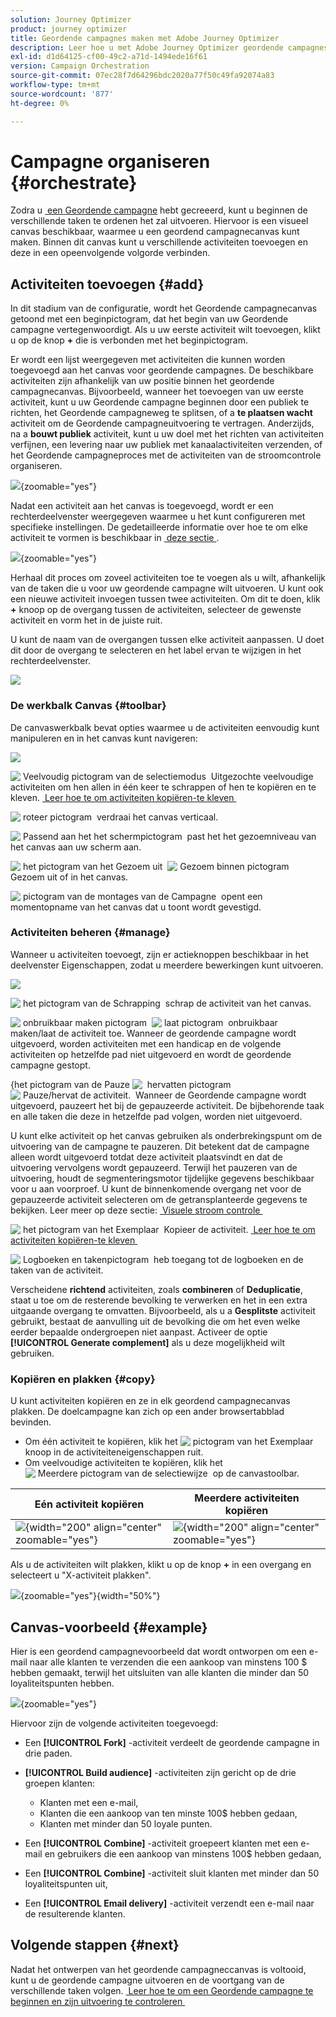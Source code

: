 ```yaml
---
solution: Journey Optimizer
product: journey optimizer
title: Geordende campagnes maken met Adobe Journey Optimizer
description: Leer hoe u met Adobe Journey Optimizer geordende campagnes kunt maken
exl-id: d1d64125-cf00-49c2-a71d-1494ede16f61
version: Campaign Orchestration
source-git-commit: 07ec28f7d64296bdc2020a77f50c49fa92074a83
workflow-type: tm+mt
source-wordcount: '877'
ht-degree: 0%

---
```



# Campagne organiseren {#orchestrate}

Zodra u [&#x200B; een Geordende campagne &#x200B;](gs-campaign-creation.md) hebt gecreeerd, kunt u beginnen de verschillende taken te ordenen het zal uitvoeren. Hiervoor is een visueel canvas beschikbaar, waarmee u een geordend campagnecanvas kunt maken. Binnen dit canvas kunt u verschillende activiteiten toevoegen en deze in een opeenvolgende volgorde verbinden.

## Activiteiten toevoegen {#add}

In dit stadium van de configuratie, wordt het Geordende campagnecanvas getoond met een beginpictogram, dat het begin van uw Geordende campagne vertegenwoordigt. Als u uw eerste activiteit wilt toevoegen, klikt u op de knop **+** die is verbonden met het beginpictogram.

Er wordt een lijst weergegeven met activiteiten die kunnen worden toegevoegd aan het canvas voor geordende campagnes. De beschikbare activiteiten zijn afhankelijk van uw positie binnen het geordende campagnecanvas. Bijvoorbeeld, wanneer het toevoegen van uw eerste activiteit, kunt u uw Geordende campagne beginnen door een publiek te richten, het Geordende campagneweg te splitsen, of a **te plaatsen wacht** activiteit om de Geordende campagneuitvoering te vertragen. Anderzijds, na a **bouwt publiek** activiteit, kunt u uw doel met het richten van activiteiten verfijnen, een levering naar uw publiek met kanaalactiviteiten verzenden, of het Geordende campagneproces met de activiteiten van de stroomcontrole organiseren.

![](assets/orchestrated-start.png){zoomable="yes"}

Nadat een activiteit aan het canvas is toegevoegd, wordt er een rechterdeelvenster weergegeven waarmee u het kunt configureren met specifieke instellingen. De gedetailleerde informatie over hoe te om elke activiteit te vormen is beschikbaar in [&#x200B; deze sectie &#x200B;](activities/about-activities.md).

![](assets/orchestrated-configure-activities.png){zoomable="yes"}

Herhaal dit proces om zoveel activiteiten toe te voegen als u wilt, afhankelijk van de taken die u voor uw geordende campagne wilt uitvoeren. U kunt ook een nieuwe activiteit invoegen tussen twee activiteiten. Om dit te doen, klik **+** knoop op de overgang tussen de activiteiten, selecteer de gewenste activiteit en vorm het in de juiste ruit.

U kunt de naam van de overgangen tussen elke activiteit aanpassen. U doet dit door de overgang te selecteren en het label ervan te wijzigen in het rechterdeelvenster.

![](assets/canvas-transition.png)

### De werkbalk Canvas {#toolbar}

De canvaswerkbalk bevat opties waarmee u de activiteiten eenvoudig kunt manipuleren en in het canvas kunt navigeren:

![](assets/orchestrated-toolbar.png)

![&#x200B; Veelvoudig pictogram van de selectiemodus &#x200B;](assets/do-not-localize/canvas-multiple.svg) Uitgezochte veelvoudige activiteiten om hen allen in één keer te schrappen of hen te kopiëren en te kleven. [&#x200B; Leer hoe te om activiteiten kopiëren-te kleven &#x200B;](#copy)

![&#x200B; roteer pictogram &#x200B;](assets/do-not-localize/canvas-rotate.svg) verdraai het canvas verticaal.

![&#x200B; Passend aan het het schermpictogram &#x200B;](assets/do-not-localize/canvas-fit.svg) past het het gezoemniveau van het canvas aan uw scherm aan.

![&#x200B; het pictogram van het Gezoem uit &#x200B;](assets/do-not-localize/canvas-zoomout.svg) ![&#x200B; Gezoem binnen pictogram &#x200B;](assets/do-not-localize/canvas-zoomin.svg) Gezoem uit of in het canvas.

![&#x200B; pictogram van de montages van de Campagne &#x200B;](assets/do-not-localize/canvas-map.svg) opent een momentopname van het canvas dat u toont wordt gevestigd.

### Activiteiten beheren {#manage}

Wanneer u activiteiten toevoegt, zijn er actieknoppen beschikbaar in het deelvenster Eigenschappen, zodat u meerdere bewerkingen kunt uitvoeren.

![](assets/activity-action.png)

![&#x200B; het pictogram van de Schrapping &#x200B;](assets/do-not-localize/activity-delete.svg) schrap de activiteit van het canvas.

![&#x200B; onbruikbaar maken pictogram &#x200B;](assets/do-not-localize/activity-disable.svg) ![&#x200B; laat pictogram &#x200B;](assets/do-not-localize/activity-enable.svg) onbruikbaar maken/laat de activiteit toe. Wanneer de geordende campagne wordt uitgevoerd, worden activiteiten met een handicap en de volgende activiteiten op hetzelfde pad niet uitgevoerd en wordt de geordende campagne gestopt.

&lbrace;het pictogram van de Pauze ![&#x200B; &#x200B;](assets/do-not-localize/activity-pause.svg) hervatten pictogram ![&#x200B; Pauze/hervat de activiteit. &#x200B;](assets/do-not-localize/activity-resume.svg) Wanneer de Geordende campagne wordt uitgevoerd, pauzeert het bij de gepauzeerde activiteit. De bijbehorende taak en alle taken die deze in hetzelfde pad volgen, worden niet uitgevoerd.

U kunt elke activiteit op het canvas gebruiken als onderbrekingspunt om de uitvoering van de campagne te pauzeren. Dit betekent dat de campagne alleen wordt uitgevoerd totdat deze activiteit plaatsvindt en dat de uitvoering vervolgens wordt gepauzeerd. Terwijl het pauzeren van de uitvoering, houdt de segmenteringsmotor tijdelijke gegevens beschikbaar voor u aan voorproef. U kunt de binnenkomende overgang net voor de gepauzeerde activiteit selecteren om de getransplanteerde gegevens te bekijken. Leer meer op deze sectie: [&#x200B; Visuele stroom controle &#x200B;](../orchestrated/start-monitor-campaigns.md#flow)

![&#x200B; het pictogram van het Exemplaar &#x200B;](assets/do-not-localize/activity-copy.svg) Kopieer de activiteit. [&#x200B; Leer hoe te om activiteiten kopiëren-te kleven &#x200B;](#copy)

![&#x200B; Logboeken en takenpictogram &#x200B;](assets/do-not-localize/activity-logs.svg) heb toegang tot de logboeken en de taken van de activiteit.

Verscheidene **richtend** activiteiten, zoals **combineren** of **Deduplicatie**, staat u toe om de resterende bevolking te verwerken en het in een extra uitgaande overgang te omvatten. Bijvoorbeeld, als u a **Gesplitste** activiteit gebruikt, bestaat de aanvulling uit de bevolking die om het even welke eerder bepaalde ondergroepen niet aanpast. Activeer de optie **[!UICONTROL Generate complement]** als u deze mogelijkheid wilt gebruiken.

### Kopiëren en plakken {#copy}

U kunt activiteiten kopiëren en ze in elk geordend campagnecanvas plakken. De doelcampagne kan zich op een ander browsertabblad bevinden.

* Om één activiteit te kopiëren, klik het ![&#x200B; pictogram van het Exemplaar &#x200B;](assets/do-not-localize/activity-copy.svg) knoop in de activiteiteneigenschappen ruit.
* Om veelvoudige activiteiten te kopiëren, klik het ![&#x200B; Meerdere pictogram van de selectiewijze &#x200B;](assets/do-not-localize/canvas-multiple.svg) op de canvastoolbar.

| Eén activiteit kopiëren | Meerdere activiteiten kopiëren |
|  ---  |  ---  |
| ![](assets/orchestrated-copy-1.png){width="200" align="center" zoomable="yes"} | ![](assets/orchestrated-copy-2.png){width="200" align="center" zoomable="yes"} |

Als u de activiteiten wilt plakken, klikt u op de knop **+** in een overgang en selecteert u &quot;X-activiteit plakken&quot;.

![](assets/orchestrated-copy-3.png){zoomable="yes"}{width="50%"}

## Canvas-voorbeeld {#example}

Hier is een geordend campagnevoorbeeld dat wordt ontworpen om een e-mail naar alle klanten te verzenden die een aankoop van minstens 100 $ hebben gemaakt, terwijl het uitsluiten van alle klanten die minder dan 50 loyaliteitspunten hebben.

![](assets/canvas-example-diagram.png){zoomable="yes"}

Hiervoor zijn de volgende activiteiten toegevoegd:

* Een **[!UICONTROL Fork]** -activiteit verdeelt de geordende campagne in drie paden.
* **[!UICONTROL Build audience]** -activiteiten zijn gericht op de drie groepen klanten:

   * Klanten met een e-mail,
   * Klanten die een aankoop van ten minste 100$ hebben gedaan,
   * Klanten met minder dan 50 loyale punten.

* Een **[!UICONTROL Combine]** -activiteit groepeert klanten met een e-mail en gebruikers die een aankoop van minstens 100$ hebben gedaan,
* Een **[!UICONTROL Combine]** -activiteit sluit klanten met minder dan 50 loyaliteitspunten uit,
* Een **[!UICONTROL Email delivery]** -activiteit verzendt een e-mail naar de resulterende klanten.

## Volgende stappen {#next}

Nadat het ontwerpen van het geordende campagneccanvas is voltooid, kunt u de geordende campagne uitvoeren en de voortgang van de verschillende taken volgen. [&#x200B; Leer hoe te om een Geordende campagne te beginnen en zijn uitvoering te controleren &#x200B;](start-monitor-campaigns.md)
